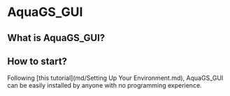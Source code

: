 # AquaGS_GUI
## What is AquaGS_GUI?
## How to start?
Following [this tutorial](md/Setting Up Your Environment.md), AquaGS_GUI can be easily installed by anyone with no programming experience.
